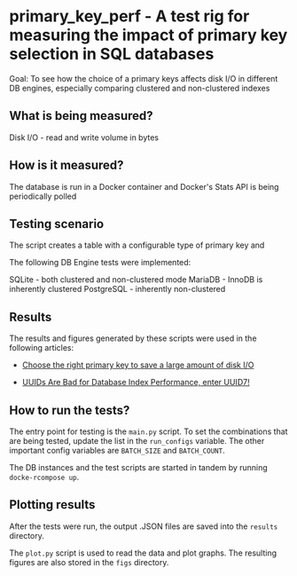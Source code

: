 # primary_key_perf - A test rig for measuring the impact of primary key selection in SQL databases

Goal: To see how the choice of a primary keys affects disk I/O in different DB engines, especially comparing clustered and non-clustered indexes

## What is being measured?

Disk I/O - read and write volume in bytes

## How is it measured?

The database is run in a Docker container and Docker's Stats API is being periodically polled

## Testing scenario

The script creates a table with a configurable type of primary key and 

The following DB Engine tests were implemented:

SQLite - both clustered and non-clustered mode
MariaDB - InnoDB is inherently clustered
PostgreSQL - inherently non-clustered

## Results

The results and figures generated by these scripts were used in the following articles:

- [Choose the right primary key to save a large amount of disk I/O](https://www.toomanyafterthoughts.com/primary-key-random-sequential-performance/)

- [UUIDs Are Bad for Database Index Performance, enter UUID7!](https://www.toomanyafterthoughts.com/uuids-are-bad-for-database-index-performance-uuid7/)


## How to run the tests?

The entry point for testing is the `main.py` script. To set the combinations that are being tested, update the list in the `run_configs` variable. The other important config variables are `BATCH_SIZE` and `BATCH_COUNT`.

The DB instances and the test scripts are started in tandem by running `docke-rcompose up`.

## Plotting results

After the tests were run, the output .JSON files are saved into the `results` directory. 

The `plot.py` script is used to read the data and plot graphs. The resulting figures are also stored in the `figs` directory.
